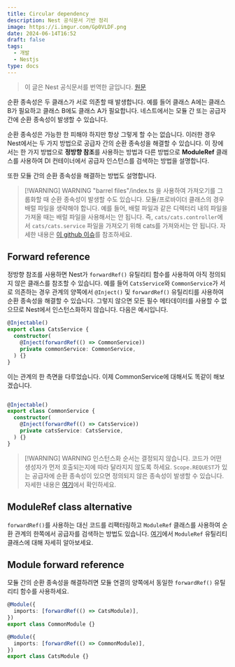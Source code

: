 ```yaml
---
title: Circular dependency
description: Nest 공식문서 기반 정리
image: https://i.imgur.com/Gp0VLDF.png
date: 2024-06-14T16:52
draft: false
tags:
  - 개발
  - Nestjs
type: docs
---
```

> 이 글은 Nest 공식문서를 번역한 글입니다. [원문](https://docs.nestjs.com/fundamentals/circular-dependency)


순환 종속성은 두 클래스가 서로 의존할 때 발생합니다. 예를 들어 클래스 A에는 클래스 B가 필요하고 클래스 B에도 클래스 A가 필요합니다. 네스트에서는 모듈 간 또는 공급자 간에 순환 종속성이 발생할 수 있습니다.

순환 종속성은 가능한 한 피해야 하지만 항상 그렇게 할 수는 없습니다. 이러한 경우 Nest에서는 두 가지 방법으로 공급자 간의 순환 종속성을 해결할 수 있습니다. 이 장에서는 한 가지 방법으로 **정방향 참조**를 사용하는 방법과 다른 방법으로 **ModuleRef** 클래스를 사용하여 DI 컨테이너에서 공급자 인스턴스를 검색하는 방법을 설명합니다.

또한 모듈 간의 순환 종속성을 해결하는 방법도 설명합니다.



> [!WARNING] WARNING
> "barrel files"/index.ts 을 사용하여 가져오기를 그룹화할 때 순환 종속성이 발생할 수도 있습니다. 모듈/프로바이더 클래스의 경우 배럴 파일을 생략해야 합니다. 예를 들어, 배럴 파일과 같은 디렉터리 내의 파일을 가져올 때는 배럴 파일을 사용해서는 안 됩니다. 즉, `cats/cats.controller`에서 `cats/cats.service` 파일을 가져오기 위해 cats를 가져와서는 안 됩니다. 자세한 내용은 [이 github 이슈](https://github.com/nestjs/nest/issues/1181#issuecomment-430197191)를 참조하세요.

## Forward reference

정방향 참조를 사용하면 Nest가 `forwardRef()` 유틸리티 함수를 사용하여 아직 정의되지 않은 클래스를 참조할 수 있습니다. 예를 들어 `CatsService`와 `CommonService`가 서로 의존하는 경우 관계의 양쪽에서 `@Inject()` 및 `forwardRef()` 유틸리티를 사용하여 순환 종속성을 해결할 수 있습니다. 그렇지 않으면 모든 필수 메타데이터를 사용할 수 없으므로 Nest에서 인스턴스화하지 않습니다. 다음은 예시입니다.

```typescript title="cats.service.ts"
@Injectable()
export class CatsService {
  constructor(
    @Inject(forwardRef(() => CommonService))
    private commonService: CommonService,
  ) {}
}
```

이는 관계의 한 측면을 다루었습니다. 이제 CommonService에 대해서도 똑같이 해보겠습니다.

```typescript title="common.service.ts"

@Injectable()
export class CommonService {
  constructor(
    @Inject(forwardRef(() => CatsService))
    private catsService: CatsService,
  ) {}
}
```



> [!WARNING] WARNING
> 인스턴스화 순서는 결정되지 않습니다. 코드가 어떤 생성자가 먼저 호출되는지에 따라 달라지지 않도록 하세요. `Scope.REQUEST`가 있는 공급자에 순환 종속성이 있으면 정의되지 않은 종속성이 발생할 수 있습니다. 자세한 내용은 [여기](https://github.com/nestjs/nest/issues/5778)에서 확인하세요.


## ModuleRef class alternative

`forwardRef()`를 사용하는 대신 코드를 리팩터링하고 `ModuleRef` 클래스를 사용하여 순환 관계의 한쪽에서 공급자를 검색하는 방법도 있습니다. [여기](https://docs.nestjs.com/fundamentals/module-ref)에서 `ModuleRef` 유틸리티 클래스에 대해 자세히 알아보세요.

## Module forward reference

모듈 간의 순환 종속성을 해결하려면 모듈 연결의 양쪽에서 동일한 `forwardRef()` 유틸리티 함수를 사용하세요.

```typescript title="common.module.ts"
@Module({
  imports: [forwardRef(() => CatsModule)],
})
export class CommonModule {}
```

```typescript title="cats.module.ts"
@Module({
  imports: [forwardRef(() => CommonModule)],
})
export class CatsModule {}
```


